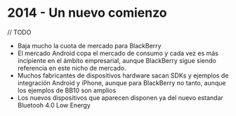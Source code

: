 # 2014 - Un nuevo comienzo

 // TODO

- Baja mucho la cuota de mercado para BlackBerry
- El mercado Android copa el mercado de consumo y cada vez es más incipiente en el ámbito empresarial, aunque BlackBerry sigue siendo referencia en este nicho de mercado.
- Muchos fabricantes de dispositivos hardware sacan SDKs y ejemplos de integración Android y iPhone, aunque para BlackBerry no tanto, aunque los ejemplos de BB10 son amplios
- Los nuevos dispositivos que aparecen disponen ya del nuevo estandar Bluetooh 4.0 Low Energy
